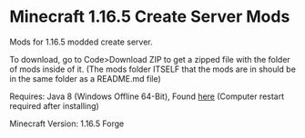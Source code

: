 # Minecraft 1.16.5 Create Server Mods

Mods for 1.16.5 modded create server.

To download, go to Code>Download ZIP to get a zipped file with the folder of mods inside of it. (The mods folder ITSELF that the mods are in should be in the same folder as a README.md file)

Requires: Java 8 (Windows Offline 64-Bit), Found [here](https://www.java.com/en/download/manual.jsp) (Computer restart required after installing)

Minecraft Version: 1.16.5 Forge
